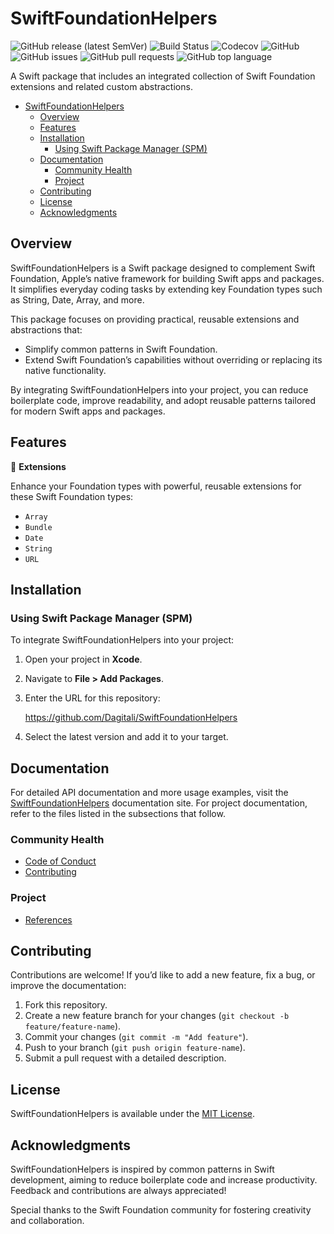 # SwiftFoundationHelpers

![GitHub release (latest SemVer)](https://img.shields.io/github/v/release/Dagitali/SwiftFoundationHelpers?sort=semver)
![Build Status](https://github.com/Dagitali/SwiftFoundationHelpers/actions/workflows/ci.yml/badge.svg)
![Codecov](https://codecov.io/gh/Dagitali/SwiftFoundationHelpers/branch/main/graph/badge.svg)
![GitHub](https://img.shields.io/github/license/Dagitali/SwiftFoundationHelpers)
![GitHub issues](https://img.shields.io/github/issues/Dagitali/SwiftFoundationHelpers)
![GitHub pull requests](https://img.shields.io/github/issues-pr/Dagitali/SwiftFoundationHelpers)
![GitHub top language](https://img.shields.io/github/languages/top/Dagitali/SwiftFoundationHelpers)

A Swift package that includes an integrated collection of Swift Foundation extensions and related
custom abstractions.

- [SwiftFoundationHelpers](#swiftfoundationhelpers)
  - [Overview](#overview)
  - [Features](#features)
  - [Installation](#installation)
    - [Using Swift Package Manager (SPM)](#using-swift-package-manager-spm)
  - [Documentation](#documentation)
    - [Community Health](#community-health)
    - [Project](#project)
  - [Contributing](#contributing)
  - [License](#license)
  - [Acknowledgments](#acknowledgments)

## Overview

SwiftFoundationHelpers is a Swift package designed to complement Swift Foundation, Apple’s native
framework for building Swift apps and packages.  It simplifies everyday coding tasks by extending
key Foundation types such as String, Date, Array, and more.

This package focuses on providing practical, reusable extensions and abstractions that:

* Simplify common patterns in Swift Foundation.
* Extend Swift Foundation’s capabilities without overriding or replacing its native functionality.

By integrating SwiftFoundationHelpers into your project, you can reduce boilerplate code, improve
readability, and adopt reusable patterns tailored for modern Swift apps and packages.

## Features

🔧 **Extensions**

Enhance your Foundation types with powerful, reusable extensions for these Swift Foundation types:

* `Array`
* `Bundle`
* `Date`
* `String`
* `URL`

## Installation

### Using Swift Package Manager (SPM)

To integrate SwiftFoundationHelpers into your project:

1. Open your project in **Xcode**.
2. Navigate to **File > Add Packages**.
3. Enter the URL for this repository:

   <https://github.com/Dagitali/SwiftFoundationHelpers>

4. Select the latest version and add it to your target.

## Documentation

For detailed API documentation and more usage examples, visit the [SwiftFoundationHelpers][docs]
documentation site.  For project documentation, refer to the files listed in the subsections that
follow.

### Community Health

* [Code of Conduct](CODE_OF_CONDUCT.md)
* [Contributing](CONTRIBUTING.md)

### Project

* [References](REFERENCES.md)

## Contributing

Contributions are welcome!  If you’d like to add a new feature, fix a bug, or improve the
documentation:

1. Fork this repository.
2. Create a new feature branch for your changes (`git checkout -b feature/feature-name`).
3. Commit your changes (`git commit -m "Add feature"`).
4. Push to your branch (`git push origin feature-name`).
5. Submit a pull request with a detailed description.

## License

SwiftFoundationHelpers is available under the [MIT License](LICENSE).

## Acknowledgments

SwiftFoundationHelpers is inspired by common patterns in Swift development, aiming to reduce
boilerplate code and increase productivity.  Feedback and contributions are always appreciated!

Special thanks to the Swift Foundation community for fostering creativity and collaboration.

[docs]: https://dagitali.github.io/SwiftFoundationHelpers/documentation/swiftfoundationhelpers/
